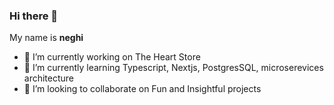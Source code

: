 ### Hi there 👋


My name is **neghi** 

- 🔭 I’m currently working on The Heart Store
- 🌱 I’m currently learning Typescript, Nextjs, PostgresSQL, microserevices architecture
- 👯 I’m looking to collaborate on Fun and Insightful projects
<!--- 🤔 I’m looking for help with ...
- 💬 Ask me about ...
- 📫 How to reach me
- 😄 Pronouns: ...
- ⚡ Fun fact: ... >

